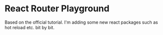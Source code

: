 React Router Playground
=======================

Based on the official tutorial. I'm adding some new react packages such as hot
reload etc. bit by bit. 

